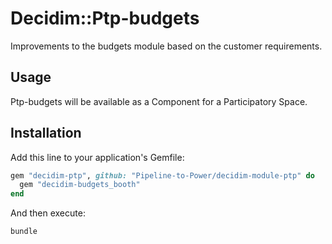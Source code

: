 # Decidim::Ptp-budgets

Improvements to the budgets module based on the customer requirements.

## Usage

Ptp-budgets will be available as a Component for a Participatory
Space.

## Installation

Add this line to your application's Gemfile:

```ruby
gem "decidim-ptp", github: "Pipeline-to-Power/decidim-module-ptp" do
  gem "decidim-budgets_booth"
end
```

And then execute:

```bash
bundle
```
